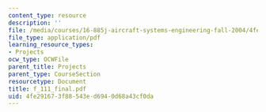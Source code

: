 ```yaml
---
content_type: resource
description: ''
file: /media/courses/16-885j-aircraft-systems-engineering-fall-2004/4fe291673f88543ed6940d68a43cf0da_f_111_final.pdf
file_type: application/pdf
learning_resource_types:
- Projects
ocw_type: OCWFile
parent_title: Projects
parent_type: CourseSection
resourcetype: Document
title: f_111_final.pdf
uid: 4fe29167-3f88-543e-d694-0d68a43cf0da
---
```

